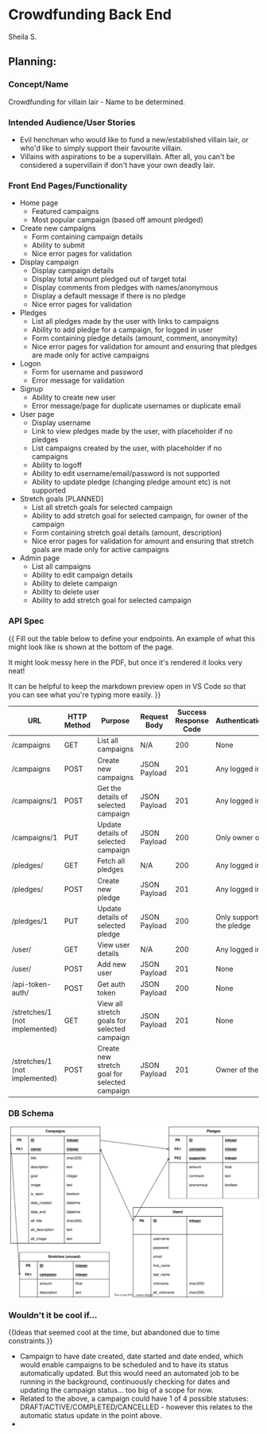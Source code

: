 # Crowdfunding Back End
Sheila S.

## Planning:
### Concept/Name
Crowdfunding for villain lair - Name to be determined.

### Intended Audience/User Stories
- Evil henchman who would like to fund a new/established villain lair, or who'd like to simply support their favourite villain.
- Villains with aspirations to be a supervillain. After all, you can't be considered a supervillain if don't have your own deadly lair.  

### Front End Pages/Functionality
- Home page
    - Featured campaigns
    - Most popular campaign (based off amount pledged)
- Create new campaigns
    - Form containing campaign details
    - Ability to submit
    - Nice error pages for validation
- Display campaign
    - Display campaign details
    - Display total amount pledged out of target total
    - Display comments from pledges with names/anonymous
    - Display a default message if there is no pledge
    - Nice error pages for validation
- Pledges
    - List all pledges made by the user with links to campaigns
    - Ability to add pledge for a campaign, for logged in user
    - Form containing pledge details (amount, comment, anonymity)
    - Nice error pages for validation for amount and ensuring that pledges are made only for active campaigns
- Logon
    - Form for username and password
    - Error message for validation
- Signup
    - Ability to create new user
    - Error message/page for duplicate usernames or duplicate email
- User page
    - Display username
    - Link to view pledges made by the user, with placeholder if no pledges
    - List campaigns created by the user, with placeholder if no campaigns
    - Ability to logoff
    - Ability to edit username/email/password is not supported
    - Ability to update pledge (changing pledge amount etc) is not supported 
- Stretch goals [PLANNED]
    - List all stretch goals for selected campaign
    - Ability to add stretch goal for selected campaign, for owner of the campaign
    - Form containing stretch goal details (amount, description)
    - Nice error pages for validation for amount and ensuring that stretch goals are made only for active campaigns
- Admin page
    - List all campaigns
    - Ability to edit campaign details
    - Ability to delete campaign
    - Ability to delete user
    - Ability to add stretch goal for selected campaign

### API Spec
{{ Fill out the table below to define your endpoints. An example of what this might look like is shown at the bottom of the page. 

It might look messy here in the PDF, but once it's rendered it looks very neat! 

It can be helpful to keep the markdown preview open in VS Code so that you can see what you're typing more easily. }}

| URL           | HTTP Method | Purpose                                       | Request Body | Success Response Code | Authentication/Authorisation |
|---------------|-------------|-----------------------------------------------|--------------|-----------------------|------------------------------|
| /campaigns    | GET         | List all campaigns                            | N/A          | 200                   | None                         |
| /campaigns    | POST        | Create new campaigns                          | JSON Payload | 201                   | Any logged in user           |
| /campaigns/1  | POST        | Get the details of selected campaign          | JSON Payload | 201                   | Any logged in user           |
| /campaigns/1  | PUT        | Update details of selected campaign          | JSON Payload | 200                   | Only owner of the campaign           |
| /pledges/     | GET         | Fetch all pledges                             | N/A          | 200                   | Any logged in user           |
| /pledges/ | POST        | Create new pledge                             | JSON Payload | 201                   | Any logged in user           | 
| /pledges/1 | PUT        | Update details of selected pledge                             | JSON Payload | 200                   | Only supporter who created the pledge           | 
| /user/        | GET         | View user details                             | N/A          | 200                   | Any logged in user           |
| /user/        | POST         | Add new user                             | JSON Payload          | 201                   | None           |
| /api-token-auth/        | POST         | Get auth token                             | JSON Payload          | 200                   | None           |
| /stretches/1 (not implemented)   | GET         | View all stretch goals for selected campaign  | JSON Payload | 201                   | None                         |
| /stretches/1 (not implemented)  | POST        | Create new stretch goal for selected campaign | JSON Payload | 201                   | Owner of the campaign        |


### DB Schema
![]( ./database.drawio.svg )


### Wouldn't it be cool if...

{{Ideas that seemed cool at the time, but abandoned due to time constraints.}}

- Campaign to have date created, date started and date ended, which would enable campaigns to be scheduled and to have its status automatically updated. But this would need an automated job to be running in the background, continuously checking for dates and updating the campaign status... too big of a scope for now.
- Related to the above, a campaign could have 1 of 4 possible statuses: DRAFT/ACTIVE/COMPLETED/CANCELLED - however this relates to the automatic status update in the point above.
- 